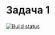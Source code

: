 # Задача 1
[![Build status](https://ci.appveyor.com/api/projects/status/vw98j5i263ty94gu?svg=true)](https://ci.appveyor.com/project/mlarina790/for-in-kb96t)